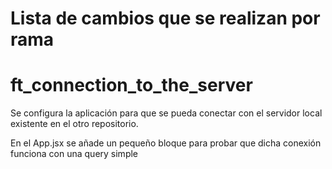 # Lista de cambios que se realizan por rama

# ft_connection_to_the_server

Se configura la aplicación para que se pueda conectar con el servidor local existente en el otro repositorio.

En el App.jsx se añade un pequeño bloque para probar que dicha conexión funciona con una query simple